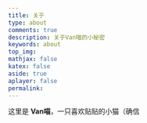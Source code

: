 ```yaml
---
title: 关于  
type: about  
comments: true  
description: 关于Van喵的小秘密  
keywords: about  
top_img:  
mathjax: false  
katex: false  
aside: true  
aplayer: false  
permalink:  
---
```


这里是 **Van喵**，一只喜欢贴贴的小猫（确信
